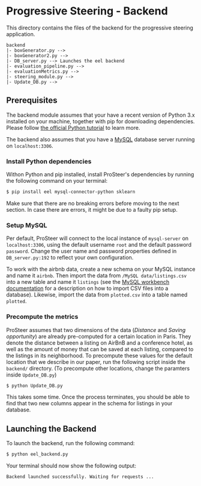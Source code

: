# Progressive Steering - Backend
This directory contains the files of the backend for the progressive steering application.

```
backend
|- boxGenerator.py -->
|- boxGenerator2.py -->
|- DB_server.py --> Launches the eel backend
|- evaluation_pipeline.py -->
|- evaluationMetrics.py -->
|- steering_module.py -->
|- Update_DB.py -->
```

## Prerequisites
The backend module assumes that your have a recent version of Python 3.x installed on your machine, together with pip for downloading dependencies.
Please follow [the official Python tutorial](https://wiki.python.org/moin/BeginnersGuide/Download) to learn more.

The backend also assumes that you have a [MySQL](https://dev.mysql.com/downloads/) database server running on `localhost:3306`.


### Install Python dependencies
Withon Python and pip installed, install ProSteer's dependencies by running the following command on your terminal:

```sh
$ pip install eel mysql-connector-python sklearn
```

Make sure that there are no breaking errors before moving to the next section.
In case there are errors, it might be due to a faulty pip setup.


### Setup MySQL
Per default, ProSteer will connect to the local instance of `mysql-server` on `localhost:3306`, using the default username `root` and the default password `password`.
Change the user name and password properties defined in `DB_server.py:192` to reflect your own configuration.

To work with the airbnb data, create a new schema on your MySQL instance and name it `airbnb`.
Then import the data from `/MySQL data/listings.csv` into a new table and name it `listings` (see the [MySQL workbench documentation](https://dev.mysql.com/doc/workbench/en/wb-admin-export-import-table.html) for a description on how to import CSV files into a database). Likewise, import the data from `plotted.csv` into a table named `plotted`.


### Precompute the metrics
ProSteer assumes that two dimensions of the data (_Distance_ and _Saving opportunity_) are already pre-computed for a certain location in Paris.
They denote the distance between a listing on AirBnB and a conference hotel, as well as the amount of money that can be saved at each listing, compared to the listings in its neighborhood.
To precompute these values for the default location that we describe in our paper, run the following script inside the `backend/` directory.
(To precompute other locations, change the paramters inside `Update_DB.py`)

```sh
$ python Update_DB.py
```

This takes some time.
Once the process terminates, you should be able to find that two new columns appear in the schema for listings in your database.


## Launching the Backend
To launch the backend, run the following command:

```sh
$ python eel_backend.py
```

Your terminal should now show the following output:
```sh
Backend launched successfully. Waiting for requests ...
```
